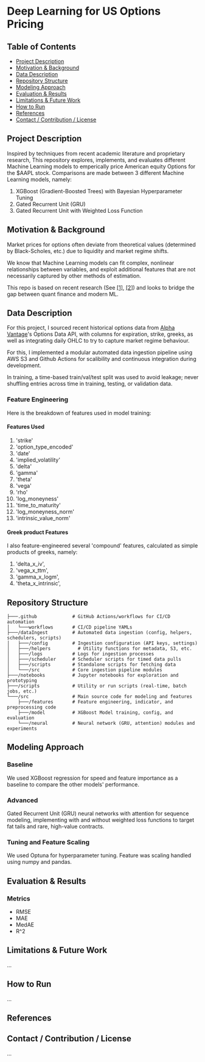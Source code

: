 # Deep Learning for US Options Pricing

## Table of Contents

- [Project Description](#project-description)
- [Motivation & Background](#motivation--background)
- [Data Description](#data-description)
- [Repository Structure](#repository-structure)
- [Modeling Approach](#modeling-approach)
- [Evaluation & Results](#evaluation--results)
- [Limitations & Future Work](#limitations--future-work)
- [How to Run](#how-to-run)
- [References](#references)
- [Contact / Contribution / License](#contact--contribution--license)

## Project Description

Inspired by techniques from recent academic literature and proprietary research, This repository explores, implements, and evaluates different Machine Learning models to emperically price American equity Options for the $AAPL stock. Comparisons are made between 3 different Machine Learning models, namely:

1. XGBoost (Gradient-Boosted Trees) with Bayesian Hyperparameter Tuning
2. Gated Recurrent Unit (GRU)
3. Gated Recurrent Unit with Weighted Loss Function

## Motivation & Background
Market prices for options often deviate from theoretical values (determined by Black-Scholes, etc.) due to liquidity and market regime shifts.

We know that Machine Learning models can fit complex, nonlinear relationships between variables, and exploit additional features that are not necessarily captured by other methods of estimation.

This repo is based on recent research (See [[1]][ref1], [[2]][ref2]) and looks to bridge the gap between quant finance and modern ML.

## Data Description
For this project, I sourced recent historical options data from [Alpha Vantage](https://www.alphavantage.co/)'s Options Data API, with columns for expiration, strike, greeks, as well as integrating daily OHLC to try to capture market regime behaviour.

For this, I implemented a modular automated data ingestion pipeline using AWS S3 and Github Actions for scalibility and continuous integration during development.

In training, a time-based train/val/test split was used to avoid leakage; never shuffling entries across time in training, testing, or validation data.

### Feature Engineering
Here is the breakdown of features used in model training:
#### Features Used
1. 'strike'
2. 'option_type_encoded'
3. 'date'
4. 'implied_volatility'
5. 'delta'
6. 'gamma'
7. 'theta'
8. 'vega'
9. 'rho'
10. 'log_moneyness'
11. 'time_to_maturity'
12. 'log_moneyness_norm'
13. 'intrinsic_value_norm'

#### Greek product Features
I also feature-engineered several 'compound' features, calculated as simple products of greeks, namely:
1. 'delta_x_iv',
2. 'vega_x_ttm',
3. 'gamma_x_logm',
4. 'theta_x_intrinsic',

## Repository Structure
```
├───.github             # GitHub Actions/workflows for CI/CD automation
│   └───workflows       # CI/CD pipeline YAMLs
├───/dataIngest         # Automated data ingestion (config, helpers, schedulers, scripts)
│   ├───/config         # Ingestion configuration (API keys, settings)
│   ├───/helpers          # Utility functions for metadata, S3, etc.
│   ├───/logs           # Logs for ingestion processes
│   ├───/scheduler      # Scheduler scripts for timed data pulls
│   ├───/scripts        # Standalone scripts for fetching data
│   └───/src            # Core ingestion pipeline modules
├───/notebooks          # Jupyter notebooks for exploration and prototyping
├───/scripts            # Utility or run scripts (real-time, batch jobs, etc.)
└───/src                # Main source code for modeling and features
    ├───/features       # Feature engineering, indicator, and preprocessing code
    ├───/model          # XGBoost Model training, config, and evaluation
    └───/neural         # Neural network (GRU, attention) modules and experiments
```

## Modeling Approach
### Baseline
We used XGBoost regression for speed and feature importance as a baseline to compare the other models' performance.

### Advanced
Gated Recurrent Unit (GRU) neural networks with attention for sequence modeling, implementing with and without weighted loss functions to target fat tails and rare, high-value contracts.

### Tuning and Feature Scaling
We used Optuna for hyperparameter tuning. Feature was scaling handled using numpy and pandas.

## Evaluation & Results

### Metrics
- RMSE
- MAE
- MedAE
- R^2
## Limitations & Future Work
...
## How to Run
...
## References
[ref1]:https://arxiv.org/abs/2409.03204
[ref2]:https://arxiv.org/abs/2409.06724
## Contact / Contribution / License
...
